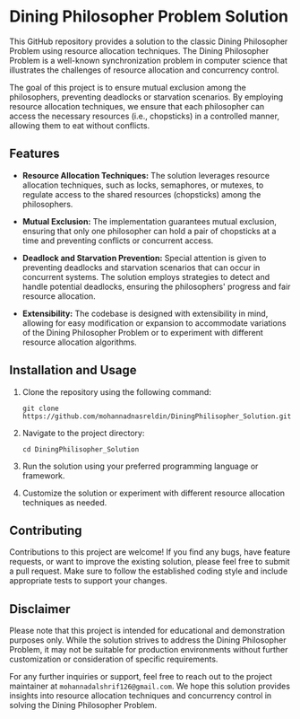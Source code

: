 # Dining Philosopher Problem Solution 


This GitHub repository provides a solution to the classic Dining Philosopher Problem using resource allocation techniques. The Dining Philosopher Problem is a well-known synchronization problem in computer science that illustrates the challenges of resource allocation and concurrency control.

The goal of this project is to ensure mutual exclusion among the philosophers, preventing deadlocks or starvation scenarios. By employing resource allocation techniques, we ensure that each philosopher can access the necessary resources (i.e., chopsticks) in a controlled manner, allowing them to eat without conflicts.

## Features

- **Resource Allocation Techniques:** The solution leverages resource allocation techniques, such as locks, semaphores, or mutexes, to regulate access to the shared resources (chopsticks) among the philosophers.

- **Mutual Exclusion:** The implementation guarantees mutual exclusion, ensuring that only one philosopher can hold a pair of chopsticks at a time and preventing conflicts or concurrent access.

- **Deadlock and Starvation Prevention:** Special attention is given to preventing deadlocks and starvation scenarios that can occur in concurrent systems. The solution employs strategies to detect and handle potential deadlocks, ensuring the philosophers' progress and fair resource allocation.

- **Extensibility:** The codebase is designed with extensibility in mind, allowing for easy modification or expansion to accommodate variations of the Dining Philosopher Problem or to experiment with different resource allocation algorithms.

## Installation and Usage

1. Clone the repository using the following command:
   ```
   git clone https://github.com/mohannadnasreldin/DiningPhilisopher_Solution.git
   ```

2. Navigate to the project directory:
   ```
   cd DiningPhilisopher_Solution
   ```

3. Run the solution using your preferred programming language or framework.

4. Customize the solution or experiment with different resource allocation techniques as needed.

## Contributing

Contributions to this project are welcome! If you find any bugs, have feature requests, or want to improve the existing solution, please feel free to submit a pull request. Make sure to follow the established coding style and include appropriate tests to support your changes.


## Disclaimer

Please note that this project is intended for educational and demonstration purposes only. While the solution strives to address the Dining Philosopher Problem, it may not be suitable for production environments without further customization or consideration of specific requirements.

For any further inquiries or support, feel free to reach out to the project maintainer at `mohannadalshrif126@gmail.com`. We hope this solution provides insights into resource allocation techniques and concurrency control in solving the Dining Philosopher Problem.
